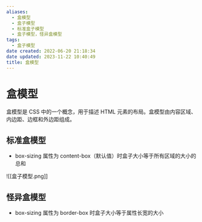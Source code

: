 ```yaml
---
aliases:
  - 盒模型
  - 盒子模型
  - 标准盒子模型
  - 盒子模型，怪异盒模型
tags:
  - 盒子模型
date created: 2022-06-20 21:18:34
date updated: 2023-11-22 10:40:49
title: 盒模型
---
```


# 盒模型

盒模型是 CSS 中的一个概念，用于描述 HTML 元素的布局。盒模型由内容区域、内边距、边框和外边距组成。

## 标准盒模型

- box-sizing 属性为 content-box（默认值）时盒子大小等于所有区域的大小的总和

![[盒子模型.png]]

## 怪异盒模型

- box-sizing 属性为 border-box 时盒子大小等于属性长宽的大小
